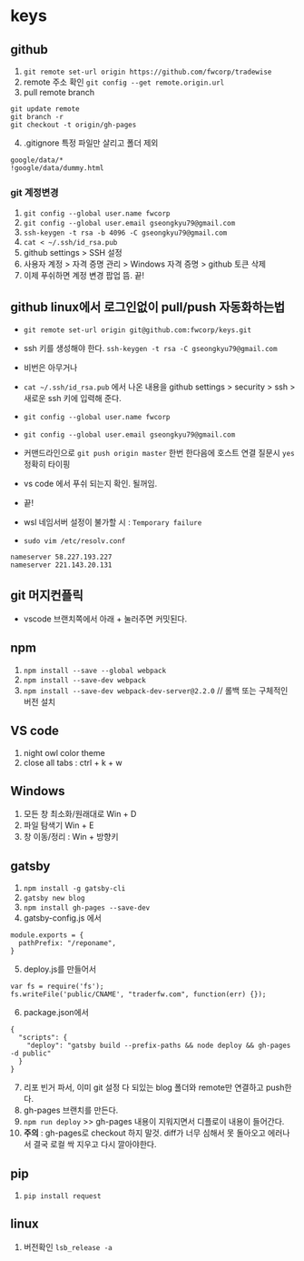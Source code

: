 # keys

## github
1. `git remote set-url origin https://github.com/fwcorp/tradewise`
2. remote 주소 확인 `git config --get remote.origin.url`
3. pull remote branch
```
git update remote
git branch -r
git checkout -t origin/gh-pages
```
4. .gitignore 특정 파일만 살리고 폴더 제외
```
google/data/*
!google/data/dummy.html
```

### git 계정변경

1. `git config --global user.name fwcorp`
2. `git config --global user.email gseongkyu79@gmail.com`
3. `ssh-keygen -t rsa -b 4096 -C gseongkyu79@gmail.com`
4. `cat < ~/.ssh/id_rsa.pub`
5. github settings > SSH 설정
6. 사용자 계정 > 자격 증명 관리 > Windows 자격 증명 > github 토큰 삭제
7. 이제 푸쉬하면 계정 변경 팝업 뜸. 끝!

## github linux에서 로그인없이 pull/push 자동화하는법

- `git remote set-url origin git@github.com:fwcorp/keys.git`
- ssh 키를 생성해야 한다. `ssh-keygen -t rsa -C gseongkyu79@gmail.com`
- 비번은 아무거나
- `cat ~/.ssh/id_rsa.pub` 에서 나온 내용을 github settings > security > ssh > 새로운 ssh 키에 입력해 준다.
- `git config --global user.name fwcorp`
- `git config --global user.email gseongkyu79@gmail.com`
- 커맨드라인으로 `git push origin master` 한번 한다음에 호스트 연결 질문시 `yes` 정확히 타이핑
- vs code 에서 푸쉬 되는지 확인. 될꺼임.
- 끝!

- wsl 네임서버 설정이 불가할 시 : `Temporary failure`
- `sudo vim /etc/resolv.conf`
```
nameserver 58.227.193.227
nameserver 221.143.20.131
```

## git 머지컨플릭

- vscode 브랜치쪽에서 아래 + 눌러주면 커밋된다.

## npm

1. `npm install --save --global webpack`
2. `npm install --save-dev webpack`
3. `npm install --save-dev webpack-dev-server@2.2.0` // 롤백 또는 구체적인 버전 설치

## VS code

1. night owl color theme
2. close all tabs : ctrl + k + w

## Windows

1. 모든 창 최소화/원래대로 Win + D
2. 파일 탐색기 Win + E
3. 창 이동/정리 : Win + 방향키

## gatsby

1. `npm install -g gatsby-cli`
2. `gatsby new blog`
3. `npm install gh-pages --save-dev`
4. gatsby-config.js 에서
```
module.exports = {
  pathPrefix: "/reponame",
}
```
5. deploy.js를 만들어서
```
var fs = require('fs');
fs.writeFile('public/CNAME', "traderfw.com", function(err) {});
```
6. package.json에서
```
{
  "scripts": {
    "deploy": "gatsby build --prefix-paths && node deploy && gh-pages -d public"
  }
}
```
7. 리포 빈거 파서, 이미 git 설정 다 되있는 blog 폴더와 remote만 연결하고 push한다.
8. gh-pages 브랜치를 만든다.
9. `npm run deploy` >> gh-pages 내용이 지워지면서 디플로이 내용이 들어간다.
10. **주의** : gh-pages로 checkout 하지 말것. diff가 너무 심해서 못 돌아오고 에러나서 결국 로컬 싹 지우고 다시 깔아야한다.

## pip

1. `pip install request`

## linux

1. 버전확인 `lsb_release -a`
